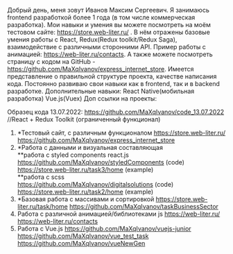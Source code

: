 Добрый день, меня зовут Иванов Максим Сергеевич. Я занимаюсь frontend разработкой более 1 года (в том числе коммерческая разработка).
Мои навыки и умения вы можете посмотреть на моём тестовом сайте: https://store.web-liter.ru/ . В нём отражены базовые умения
работы с React, Redux(Redux toolkit/Redux Saga), взаимодействие с различными сторонними API. Пример работы с анимацией: https://web-liter.ru/contacts.
А также можете посмотреть страницу с кодом на GitHub - https://github.com/MaXqIvanov/express_internet_store. Имеется представление 
о правильной структуре проекта, качестве написания кода. 
Постоянно развиваю свои навыки как в frontend, так и в backend разработке. 
Дополнительные навыки: React Native(мобильная разработка)
Vue.js(Vuex)
Доп ссылки на проекты:                                                                                                          
                                                                                                                              
Образец кода 13.07.2022: https://github.com/MaXqIvanov/code_13.07.2022 //React + Redux Toolkit (ограниченный функционал)
1. *Тестовый сайт, с различным функционалом
https://store.web-liter.ru/                          
https://github.com/MaXqIvanov/express_internet_store
2. *Работа с данными и визуальная составляющая                                                                                   
**работа с styled components react.js
https://github.com/MaXqIvanov/styledComponents   (code)                                            
https://store.web-liter.ru/task3/home   (example)                                               
**работа с scss                                                                          
https://github.com/MaXqIvanov/digitalsolutions     (code)
https://store.web-liter.ru/task2/home      (example)                           
3. *Базовая работа с массивами и сортировкой
https://store.web-liter.ru/task/home
https://github.com/MaXqIvanov/taskBusinessSector
4. Работа с различной анимацией/библиотеками js
https://web-liter.ru/
https://web-liter.ru/contacts
5. Работа с Vue.js
https://github.com/MaXqIvanov/vuejs-junior                          
https://github.com/MaXqIvanov/vue_test_task                          
https://github.com/MaXqIvanov/vueNewGen                                      

